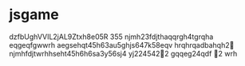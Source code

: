 # jsgame
dzfbUghVVIL2jAL9Ztxh8e05R
355
njmh23fdjthaqqrgh4tgrqha
eqgeqfgwwrh
aegsehqt45h63au5ghjs647k58eqv
hrqhrqadbahqh2￑
njmhfdjtwrhhseht45h6h6sa3y56sj4
yj224542￐2
gqqeg24qdf
￑2
wrh
